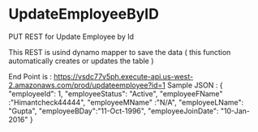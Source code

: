 # UpdateEmployeeByID
PUT REST for Update Employee by Id

This REST is usind dynamo mapper to save the data ( this function automatically creates or updates the table )

End Point is : https://vsdc77v5ph.execute-api.us-west-2.amazonaws.com/prod/updateemployee?id=1
Sample JSON : 
{
		"employeeId": 1, 
		"employeeStatus": "Active",
		"employeeFName" :"Himantcheck44444",
		"employeeMName" :"N/A", 
		"employeeLName": "Gupta", 
		"employeeBDay":"11-Oct-1996", 
		"employeeJoinDate": "10-Jan-2016"
	}
